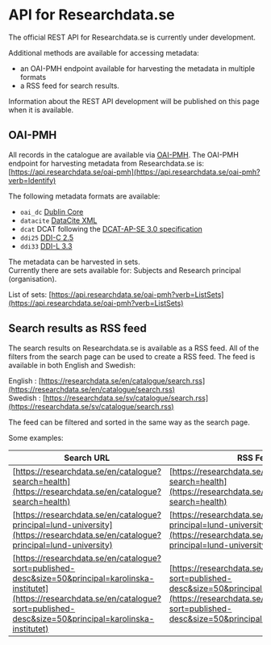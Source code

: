 # API for Researchdata.se
The official REST API for Researchdata.se is currently under development.

Additional methods are available for accessing metadata:  

* an OAI-PMH endpoint available for harvesting the metadata in multiple formats 
* a RSS feed for search results.

Information about the REST API development will be published on this page when it is available.


## OAI-PMH
All records in the catalogue are available via [OAI-PMH](https://www.openarchives.org/OAI/openarchivesprotocol.html). The OAI-PMH endpoint for harvesting metadata from Researchdata.se is:
[https://api.researchdata.se/oai-pmh](https://api.researchdata.se/oai-pmh?verb=Identify)

The following metadata formats are available:  
- `oai_dc` [Dublin Core](https://www.dublincore.org/specifications/dublin-core/dces/)  
- `datacite` [DataCite XML](https://schema.datacite.org)  
- `dcat` DCAT following the [DCAT-AP-SE 3.0 specification](https://docs.dataportal.se/dcat/en/)  
- `ddi25` [DDI-C 2.5](https://ddialliance.org/ddi-codebook#v2.5)  
- `ddi33` [DDI-L 3.3](https://ddialliance.org/ddi-lifecycle#v3.3)  

The metadata can be harvested in sets.  
Currently there are sets available for: Subjects and Research principal (organisation).

List of sets: [https://api.researchdata.se/oai-pmh?verb=ListSets](https://api.researchdata.se/oai-pmh?verb=ListSets)

## Search results as RSS feed
The search results on Researchdata.se is available as a RSS feed.
All of the filters from the search page can be used to create a RSS feed.
The feed is available in both English and Swedish:  

English : [https://researchdata.se/en/catalogue/search.rss](https://researchdata.se/en/catalogue/search.rss)  
Swedish : [https://researchdata.se/sv/catalogue/search.rss](https://researchdata.se/sv/catalogue/search.rss)

The feed can be filtered and sorted in the same way as the search page.  

Some examples:    

| Search URL | RSS Feed URL |
|------------|--------------|
| [https://researchdata.se/en/catalogue?search=health](https://researchdata.se/en/catalogue?search=health) | [https://researchdata.se/en/catalogue/search.rss?search=health](https://researchdata.se/en/catalogue/search.rss?search=health) |
| [https://researchdata.se/en/catalogue?principal=lund-university](https://researchdata.se/en/catalogue?principal=lund-university) | [https://researchdata.se/en/catalogue/search.rss?principal=lund-university](https://researchdata.se/en/catalogue/search.rss?principal=lund-university) |
| [https://researchdata.se/en/catalogue?sort=published-desc&size=50&principal=karolinska-institutet](https://researchdata.se/en/catalogue?sort=published-desc&size=50&principal=karolinska-institutet) | [https://researchdata.se/en/catalogue/search.rss?sort=published-desc&size=50&principal=karolinska-institutet](https://researchdata.se/en/catalogue/search.rss?sort=published-desc&size=50&principal=karolinska-institutet) |


